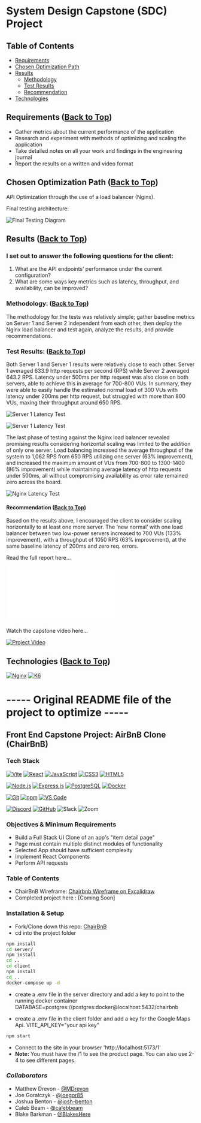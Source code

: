 # System Design Capstone (SDC) Project

## Table of Contents <span id="contents"></span>
* [Requirements](#requirements)
* [Chosen Optimization Path](#path)
* [Results](#results)
  - [Methodology](#methodology)
  - [Test Results](#testResults)
  - [Recommendation](#recommendation)
* [Technologies](#technologies)

## Requirements ([Back to Top](#contents))

- Gather metrics about the current performance of the application
- Research and experiment with methods of optimizing and scaling the application
- Take detailed notes on all your work and findings in the engineering journal
- Report the results on a written and video format

## Chosen Optimization Path <span id="path"></span> ([Back to Top](#contents))

API Optimization through the use of a load balancer (Nginx).

Final testing architecture:

![Final Testing Diagram](API-optimization/SDC_final_testing_diagram.png)

## Results ([Back to Top](#contents))

### I set out to answer the following questions for the client:

1. What are the API endpoints’ performance under the current configuration?
1. What are some ways key metrics such as latency, throughput, and availability, can
be improved?

### Methodology: ([Back to Top](#contents))

The methodology for the tests was relatively simple; gather baseline metrics on Server 1 and Server 2 independent from each other, then deploy the Nginx load balancer and test again, analyze the results, and provide recommendations.

### Test Results: <span id="testResults"></span> ([Back to Top](#contents))

Both Server 1 and Server 1 results were relatively close to each other. Server 1 averaged 633.9 http requests per second (RPS) while Server 2 averaged 643.2 RPS. Latency under 500ms per http request was also close on both servers, able to achieve this in average for 700-800 VUs. In summary, they were able to easily handle the estimated normal load of 300 VUs with latency under 200ms per http request, but struggled with more than 800 VUs, maxing their throughput around 650 RPS.

![Server 1 Latency Test](API-optimization/Server-1_latency_test.png)

![Server 1 Latency Test](API-optimization/Server-2_latency_test.png)

The last phase of testing against the Nginx load balancer revealed promising results considering horizontal scaling was limited to the addition of only one server. Load balancing increased the average throughput of the system to 1,062 RPS from 650 RPS utilizing one server (63% improvement), and increased the maximum amount of VUs from 700-800 to 1300-1400 (86% improvement) while maintaining average latency of http requests under 500ms, all without compromising availability as error rate remained zero across the board.

![Nginx Latency Test](API-optimization/Nginx_latency_test.png)

#### Recommendation ([Back to Top](#contents))

Based on the results above, I encouraged the client to consider scaling horizontally to at least one more server. The ‘new normal’ with one load balancer between two low-power servers increased to 700 VUs (133% improvement), with a throughput of 1050 RPS (63% improvement), at the same baseline latency of 200ms and zero req. errors.

Read the full report here...

![Engineering Journal and Developer’s Notes](API-optimization/SDC_dev_journal_Will-Franceschini.pdf)

Watch the capstone video here...

[![Project Video](API-optimization/SDC_video_thumbnail.png)](API-optimization/SDC-video_Will-Franceschini.mp4)

## Technologies ([Back to Top](#contents))

[![Nginx](https://img.shields.io/badge/-Nginx-009639?style=flat&logo=nginx&logoColor=black)](https://nginx.org/)
[![K6](https://img.shields.io/badge/-k6-7D64FF?style=flat&logo=nginx&logoColor=white)](https://k6.io/)

# ----- Original README file of the project to optimize -----

## Front End Capstone Project: AirBnB Clone (ChairBnB)

### Tech Stack

[![Vite](https://img.shields.io/badge/Vite-B73BFE?style=for-the-badge&logo=vite&logoColor=FFD62E)](https://vitejs.dev/) [![React](https://img.shields.io/badge/React-20232A?style=for-the-badge&logo=react&logoColor=61DAFB)](https://reactjs.org/)
[![JavaScript](https://img.shields.io/badge/JavaScript-323330?style=for-the-badge&logo=javascript&logoColor=F7DF1E)](https://developer.mozilla.org/en-US/docs/Web/JavaScript)
[![CSS3](https://img.shields.io/badge/CSS3-1572B6?style=for-the-badge&logo=css3&logoColor=white)](https://developer.mozilla.org/en-US/docs/Web/CSS)
[![HTML5](https://img.shields.io/badge/HTML5-E34F26?style=for-the-badge&logo=html5&logoColor=white)](https://developer.mozilla.org/en-US/docs/Web/HTML)

[![Node.js](https://img.shields.io/badge/Node.js-339933?style=for-the-badge&logo=nodedotjs&logoColor=white)](https://nodejs.org/)
[![Express.js](https://img.shields.io/badge/Express.js-000000?style=for-the-badge&logo=express&logoColor=white)](https://expressjs.com/)
[![PostgreSQL](https://img.shields.io/badge/PostgreSQL-316192?style=for-the-badge&logo=postgresql&logoColor=white)](https://www.postgresql.org/)
[![Docker](https://img.shields.io/badge/Docker-2CA5E0?style=for-the-badge&logo=docker&logoColor=white)](https://www.docker.com/)

[![Git](https://img.shields.io/badge/Git-E44C30?style=for-the-badge&logo=git&logoColor=white)](https://git-scm.com/)
[![npm](https://img.shields.io/badge/npm-CB3837?style=for-the-badge&logo=npm&logoColor=white)](https://www.npmjs.com/)
[![VS Code](https://img.shields.io/badge/VSCode-0078D4?style=for-the-badge&logo=visual%20studio%20code&logoColor=white)](https://code.visualstudio.com/)

[![Discord](https://img.shields.io/badge/Discord-5865F2?style=for-the-badge&logo=discord&logoColor=white)](https://discord.com/)
[![GitHub](https://img.shields.io/badge/GitHub-100000?style=for-the-badge&logo=github&logoColor=white)](https://github.com/)
![Slack](https://camo.githubusercontent.com/870d2945e15dde83583f64ea1f3f4471702e45bf30fa884412da74cb7731ae42/68747470733a2f2f696d672e736869656c64732e696f2f62616467652f536c61636b2d3441313534423f7374796c653d666f722d7468652d6261646765266c6f676f3d736c61636b266c6f676f436f6c6f723d7768697465)
![Zoom](https://camo.githubusercontent.com/c6c90c4d74d5fad08da3e2c31c556ea8a8b45a6bd5756b6e49111d9825cde56f/68747470733a2f2f696d672e736869656c64732e696f2f62616467652f5a6f6f6d2d3244384346463f7374796c653d666f722d7468652d6261646765266c6f676f3d7a6f6f6d266c6f676f436f6c6f723d7768697465)

### Objectives & Minimum Requirements

- Build a Full Stack UI Clone of an app's "item detail page"
- Page must contain multiple distinct modules of functionality
- Selected App should have sufficient complexity
- Implement React Components
- Perform API requests

### Table of Contents

- ChairBnB Wireframe: [Chairbnb Wireframe on Excalidraw](https://excalidraw.com/#room=e159a4a7216e9c77cc9c,YvhSpCdhIfyighAJuDY2IA)
- Completed project here : [Coming Soon]

### Installation & Setup

- Fork/Clone down this repo: [ChairBnB](https://github.com/CombatCoders/chairbnb.git)
- cd into the project folder

```bash
npm install
cd server/
npm install
cd ..
cd client
npm install
cd ..
docker-compose up -d
```

- create a .env file in the server directory and add a key to point to the running docker container DATABASE=postgres://postgres:docker@localhost:5432/chairbnb

- create a .env file in the client folder and add a key for the Google Maps Api. VITE_API_KEY="your api key"

```Bash
npm start
```

- Connect to the site in your browser 'http://localhost:5173/1'
- **Note:** You must have the /1 to see the product page. You can also use 2-4 to see different pages.

### _Collaborators_

- Matthew Drevon - [@MDrevon](https://github.com/MDrevon)
- Joe Goralczyk - [@joegor85](https://github.com/joegor85)
- Joshua Benton - [@josh-benton](https://github.com/josh-benton)
- Caleb Beam - [@calebbeam](https://github.com/calebbeam)
- Blake Barkman - [@BlakesHere](https://github.com/BlakesHere)
